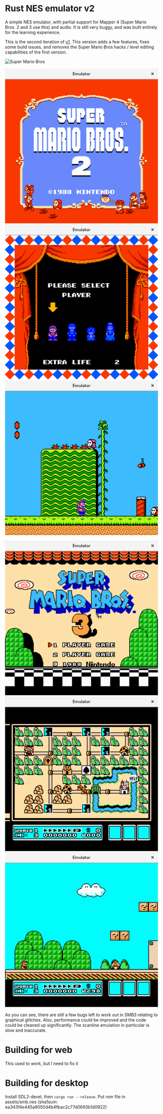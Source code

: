 # Rust NES emulator v2

A simple NES emulator, with partial support for Mapper 4 (Super Mario Bros. 2 and 3 use this) and audio. It is still very buggy, and was built entirely for the learning experience.

This is the second iteration of [v1](https://github.com/justinmichaud/rust-nes-emulator). This version adds a few features, fixes some build issues, and removes the Super Mario Bros hacks / level editing capabilities of the first version.

![Super Mario Bros](/smb.gif?raw=true "Super Mario Bros")

![Super Mario Bros 2](/smb2.1.png?raw=true "Super Mario Bros 2")
![Super Mario Bros 2](/smb2.2.png?raw=true "Super Mario Bros 2")
![Super Mario Bros 2](/smb2.3.png?raw=true "Super Mario Bros 2")

![Super Mario Bros 3](/smb3.1.png?raw=true "Super Mario Bros 3")
![Super Mario Bros 3](/smb3.2.png?raw=true "Super Mario Bros 3")
![Super Mario Bros 3](/smb3.3.png?raw=true "Super Mario Bros 3")

As you can see, there are still a few bugs left to work out in SMB3 relating to graphical glitches. Also, performance could be improved and the code could be cleaned up significantly. The scanline emulation in particular is slow and inaccurate.

# Building for web
This used to work, but I need to fix it

# Building for desktop
Install SDL2-devel, then `cargo run --release`. Put rom file in assets/smb.nes (sha1sum: ea343f4e445a9050d4b4fbac2c77d0693b1d0922)
